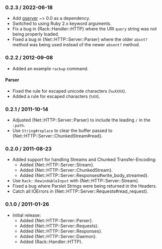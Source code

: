 ### 0.2.3 / 2022-06-18

* Add [gserver] ~> 0.0 as a dependency.
* Switched to using Ruby 2.x keyword arguments.
* Fix a bug in {Rack::Handler::HTTP} where the URI `query` string was not being
  properly loaded.
* Fixed a bug in {Net::HTTP::Server::Parser} where the older `absnt?` method
  was being used instead of the newer `absent?` method.

### 0.2.2 / 2012-09-08

* Added an example `rackup` command.

#### Parser

* Fixed the rule for escaped unicode characters (`%uXXXX`).
* Added a rule for escaped characters (`%XX`).

### 0.2.1 / 2011-10-14

* Adjusted {Net::HTTP::Server::Parser} to include the leading `/` in the
  `:path`.
* Use `String#replace` to clear the buffer passed to
  {Net::HTTP::Server::ChunkedStream#read}.

### 0.2.0 / 2011-08-23

* Added support for handling Streams and Chunked Transfer-Encoding:
  * Added {Net::HTTP::Server::Stream}.
  * Added {Net::HTTP::Server::ChunkedStream}.
  * Added {Net::HTTP::Server::Responses#write_body_streamed}.
* Use `Rack::RewindableInput` with {Net::HTTP::Server::Stream}.
* Fixed a bug where Parslet Strings were being returned in the Headers.
* Catch all IOErrors in {Net::HTTP::Server::Requests#read_request}.

### 0.1.0 / 2011-01-26

* Initial release:
  * Added {Net::HTTP::Server::Parser}.
  * Added {Net::HTTP::Server::Requests}.
  * Added {Net::HTTP::Server::Responses}.
  * Added {Net::HTTP::Server::Daemon}.
  * Added {Rack::Handler::HTTP}.

[gserver]: https://rubygems.org/gems/gserver
